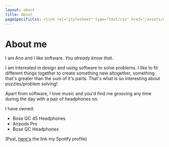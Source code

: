 ```yaml
---
layout: about
title: About
pageSpecificCss: <link rel="stylesheet" type="text/css" href="/assets/css/about.css">
---
```

# About me

I am Ano and I like software. _You already know that_.

<!-- I am passionate about technology in general. That might be a generic thing to say, but it's true. -->

I am interested in design and using software to solve problems. I like to fit different things together to create something new altogether, something that's greater than the sum of it's parts. That's what is so interesting about puzzles/problem solving!  

Apart from software, I love music and you'd find me grooving any time during the day with a pair of headphones on.

I have owned:

- Bose QC 45 Headphones
- Airpods Pro 
- Bose QC Headphones

(Psst, [here's](https://open.spotify.com/user/anmol01shukla?si=5e13dd5b13e6400d) the link my Spotify profile)